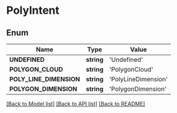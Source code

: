 # PolyIntent

## Enum
Name | Type | Value
------------ | ------------- | -------------
**UNDEFINED** | **string** | 'Undefined'
**POLYGON_CLOUD** | **string** | 'PolygonCloud'
**POLY_LINE_DIMENSION** | **string** | 'PolyLineDimension'
**POLYGON_DIMENSION** | **string** | 'PolygonDimension'


[[Back to Model list]](../README.md#documentation-for-models) [[Back to API list]](../README.md#documentation-for-api-endpoints) [[Back to README]](../README.md)



